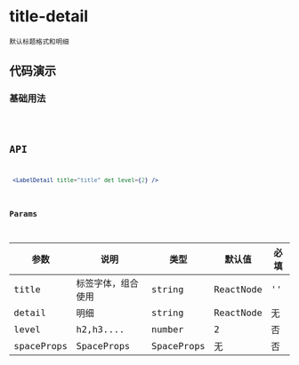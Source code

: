 # title-detail

`默认标题格式和明细`

## 代码演示

### 基础用法

<code src="./title-detail-use.tsx" />


## API
```jsx | pure
 <LabelDetail title="title" det level={2} />
```

### Params

| 参数       | 说明               | 类型       | 默认值    | 必填 |
| ---------- | ------------------ | ---------- | --------- | ---- |
| title      | 标签字体，组合使用 | string     | ReactNode | ''   | 是
| detail     | 明细               | string     | ReactNode | 无   | 否
| level      | h2,h3....          | number     | 2         | 否   |
| spaceProps | SpaceProps         | SpaceProps | 无        | 否   |
